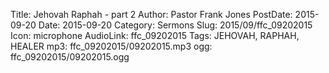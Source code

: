Title: Jehovah Raphah - part 2
Author: Pastor Frank Jones
PostDate: 2015-09-20
Date: 2015-09-20
Category: Sermons
Slug: 2015/09/ffc_09202015
Icon: microphone
AudioLink: ffc_09202015
Tags: JEHOVAH, RAPHAH, HEALER
mp3: ffc_09202015/09202015.mp3
ogg: ffc_09202015/09202015.ogg
